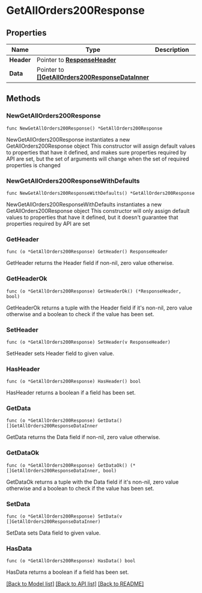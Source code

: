 # GetAllOrders200Response

## Properties

Name | Type | Description | Notes
------------ | ------------- | ------------- | -------------
**Header** | Pointer to [**ResponseHeader**](ResponseHeader.md) |  | [optional] 
**Data** | Pointer to [**[]GetAllOrders200ResponseDataInner**](GetAllOrders200ResponseDataInner.md) |  | [optional] 

## Methods

### NewGetAllOrders200Response

`func NewGetAllOrders200Response() *GetAllOrders200Response`

NewGetAllOrders200Response instantiates a new GetAllOrders200Response object
This constructor will assign default values to properties that have it defined,
and makes sure properties required by API are set, but the set of arguments
will change when the set of required properties is changed

### NewGetAllOrders200ResponseWithDefaults

`func NewGetAllOrders200ResponseWithDefaults() *GetAllOrders200Response`

NewGetAllOrders200ResponseWithDefaults instantiates a new GetAllOrders200Response object
This constructor will only assign default values to properties that have it defined,
but it doesn't guarantee that properties required by API are set

### GetHeader

`func (o *GetAllOrders200Response) GetHeader() ResponseHeader`

GetHeader returns the Header field if non-nil, zero value otherwise.

### GetHeaderOk

`func (o *GetAllOrders200Response) GetHeaderOk() (*ResponseHeader, bool)`

GetHeaderOk returns a tuple with the Header field if it's non-nil, zero value otherwise
and a boolean to check if the value has been set.

### SetHeader

`func (o *GetAllOrders200Response) SetHeader(v ResponseHeader)`

SetHeader sets Header field to given value.

### HasHeader

`func (o *GetAllOrders200Response) HasHeader() bool`

HasHeader returns a boolean if a field has been set.

### GetData

`func (o *GetAllOrders200Response) GetData() []GetAllOrders200ResponseDataInner`

GetData returns the Data field if non-nil, zero value otherwise.

### GetDataOk

`func (o *GetAllOrders200Response) GetDataOk() (*[]GetAllOrders200ResponseDataInner, bool)`

GetDataOk returns a tuple with the Data field if it's non-nil, zero value otherwise
and a boolean to check if the value has been set.

### SetData

`func (o *GetAllOrders200Response) SetData(v []GetAllOrders200ResponseDataInner)`

SetData sets Data field to given value.

### HasData

`func (o *GetAllOrders200Response) HasData() bool`

HasData returns a boolean if a field has been set.


[[Back to Model list]](../README.md#documentation-for-models) [[Back to API list]](../README.md#documentation-for-api-endpoints) [[Back to README]](../README.md)


